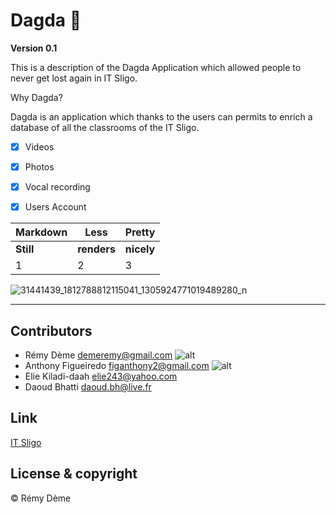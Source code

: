 # Dagda :date:

**Version 0.1** 

This is a description of the Dagda Application which allowed people to never get lost again in IT Sligo. 

Why Dagda?

Dagda is an application which thanks to the users can permits to enrich a database of all the classrooms of the IT Sligo. 


- [x] Videos
- [x] Photos
- [x] Vocal recording
- [x] Users Account


Markdown | Less | Pretty
--- | --- | ---
**Still**| **renders** | **nicely**
1 | 2 | 3

![31441439_1812788812115041_1305924771019489280_n](https://user-images.githubusercontent.com/38355840/39408007-d47eeb34-4bcf-11e8-86d6-81df5699f32b.png)


---




## Contributors

- Rémy Dème <demeremy@gmail.com> ![alt][logo]
- Anthony Figueiredo <figanthony2@gmail.com> ![alt][logo2]
- Elie Kiladi-daah <elie243@yahoo.com>
- Daoud Bhatti <daoud.bh@live.fr>
  
[logo2]:https://user-images.githubusercontent.com/38355840/39410505-9b5da744-4bf9-11e8-969d-1049b5c59a1c.png
[logo]:https://user-images.githubusercontent.com/38355840/39440396-0e7f1a76-4cab-11e8-912d-34f8982e1c1a.png








## Link 

[IT Sligo](https://www.itsligo.ie/student-hub/)



## License & copyright

© Rémy Dème
